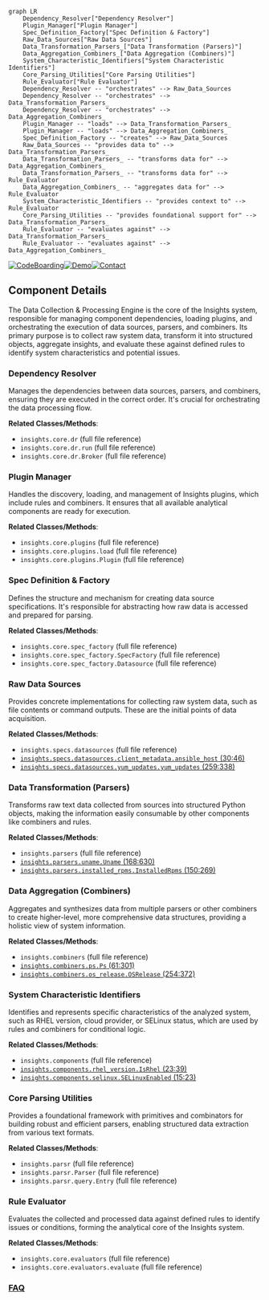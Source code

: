 ```mermaid
graph LR
    Dependency_Resolver["Dependency Resolver"]
    Plugin_Manager["Plugin Manager"]
    Spec_Definition_Factory["Spec Definition & Factory"]
    Raw_Data_Sources["Raw Data Sources"]
    Data_Transformation_Parsers_["Data Transformation (Parsers)"]
    Data_Aggregation_Combiners_["Data Aggregation (Combiners)"]
    System_Characteristic_Identifiers["System Characteristic Identifiers"]
    Core_Parsing_Utilities["Core Parsing Utilities"]
    Rule_Evaluator["Rule Evaluator"]
    Dependency_Resolver -- "orchestrates" --> Raw_Data_Sources
    Dependency_Resolver -- "orchestrates" --> Data_Transformation_Parsers_
    Dependency_Resolver -- "orchestrates" --> Data_Aggregation_Combiners_
    Plugin_Manager -- "loads" --> Data_Transformation_Parsers_
    Plugin_Manager -- "loads" --> Data_Aggregation_Combiners_
    Spec_Definition_Factory -- "creates" --> Raw_Data_Sources
    Raw_Data_Sources -- "provides data to" --> Data_Transformation_Parsers_
    Data_Transformation_Parsers_ -- "transforms data for" --> Data_Aggregation_Combiners_
    Data_Transformation_Parsers_ -- "transforms data for" --> Rule_Evaluator
    Data_Aggregation_Combiners_ -- "aggregates data for" --> Rule_Evaluator
    System_Characteristic_Identifiers -- "provides context to" --> Rule_Evaluator
    Core_Parsing_Utilities -- "provides foundational support for" --> Data_Transformation_Parsers_
    Rule_Evaluator -- "evaluates against" --> Data_Transformation_Parsers_
    Rule_Evaluator -- "evaluates against" --> Data_Aggregation_Combiners_
```
[![CodeBoarding](https://img.shields.io/badge/Generated%20by-CodeBoarding-9cf?style=flat-square)](https://github.com/CodeBoarding/CodeBoarding)[![Demo](https://img.shields.io/badge/Try%20our-Demo-blue?style=flat-square)](https://www.codeboarding.org/demo)[![Contact](https://img.shields.io/badge/Contact%20us%20-%20contact@codeboarding.org-lightgrey?style=flat-square)](mailto:contact@codeboarding.org)

## Component Details

The Data Collection & Processing Engine is the core of the Insights system, responsible for managing component dependencies, loading plugins, and orchestrating the execution of data sources, parsers, and combiners. Its primary purpose is to collect raw system data, transform it into structured objects, aggregate insights, and evaluate these against defined rules to identify system characteristics and potential issues.

### Dependency Resolver
Manages the dependencies between data sources, parsers, and combiners, ensuring they are executed in the correct order. It's crucial for orchestrating the data processing flow.


**Related Classes/Methods**:

- `insights.core.dr` (full file reference)
- `insights.core.dr.run` (full file reference)
- `insights.core.dr.Broker` (full file reference)


### Plugin Manager
Handles the discovery, loading, and management of Insights plugins, which include rules and combiners. It ensures that all available analytical components are ready for execution.


**Related Classes/Methods**:

- `insights.core.plugins` (full file reference)
- `insights.core.plugins.load` (full file reference)
- `insights.core.plugins.Plugin` (full file reference)


### Spec Definition & Factory
Defines the structure and mechanism for creating data source specifications. It's responsible for abstracting how raw data is accessed and prepared for parsing.


**Related Classes/Methods**:

- `insights.core.spec_factory` (full file reference)
- `insights.core.spec_factory.SpecFactory` (full file reference)
- `insights.core.spec_factory.Datasource` (full file reference)


### Raw Data Sources
Provides concrete implementations for collecting raw system data, such as file contents or command outputs. These are the initial points of data acquisition.


**Related Classes/Methods**:

- `insights.specs.datasources` (full file reference)
- <a href="https://github.com/RedHatInsights/insights-core/blob/master/insights/specs/datasources/client_metadata.py#L30-L46" target="_blank" rel="noopener noreferrer">`insights.specs.datasources.client_metadata.ansible_host` (30:46)</a>
- <a href="https://github.com/RedHatInsights/insights-core/blob/master/insights/specs/datasources/yum_updates.py#L259-L338" target="_blank" rel="noopener noreferrer">`insights.specs.datasources.yum_updates.yum_updates` (259:338)</a>


### Data Transformation (Parsers)
Transforms raw text data collected from sources into structured Python objects, making the information easily consumable by other components like combiners and rules.


**Related Classes/Methods**:

- `insights.parsers` (full file reference)
- <a href="https://github.com/RedHatInsights/insights-core/blob/master/insights/parsers/uname.py#L168-L630" target="_blank" rel="noopener noreferrer">`insights.parsers.uname.Uname` (168:630)</a>
- <a href="https://github.com/RedHatInsights/insights-core/blob/master/insights/parsers/installed_rpms.py#L150-L269" target="_blank" rel="noopener noreferrer">`insights.parsers.installed_rpms.InstalledRpms` (150:269)</a>


### Data Aggregation (Combiners)
Aggregates and synthesizes data from multiple parsers or other combiners to create higher-level, more comprehensive data structures, providing a holistic view of system information.


**Related Classes/Methods**:

- `insights.combiners` (full file reference)
- <a href="https://github.com/RedHatInsights/insights-core/blob/master/insights/combiners/ps.py#L61-L301" target="_blank" rel="noopener noreferrer">`insights.combiners.ps.Ps` (61:301)</a>
- <a href="https://github.com/RedHatInsights/insights-core/blob/master/insights/combiners/os_release.py#L254-L372" target="_blank" rel="noopener noreferrer">`insights.combiners.os_release.OSRelease` (254:372)</a>


### System Characteristic Identifiers
Identifies and represents specific characteristics of the analyzed system, such as RHEL version, cloud provider, or SELinux status, which are used by rules and combiners for conditional logic.


**Related Classes/Methods**:

- `insights.components` (full file reference)
- <a href="https://github.com/RedHatInsights/insights-core/blob/master/insights/components/rhel_version.py#L23-L39" target="_blank" rel="noopener noreferrer">`insights.components.rhel_version.IsRhel` (23:39)</a>
- <a href="https://github.com/RedHatInsights/insights-core/blob/master/insights/components/selinux.py#L15-L23" target="_blank" rel="noopener noreferrer">`insights.components.selinux.SELinuxEnabled` (15:23)</a>


### Core Parsing Utilities
Provides a foundational framework with primitives and combinators for building robust and efficient parsers, enabling structured data extraction from various text formats.


**Related Classes/Methods**:

- `insights.parsr` (full file reference)
- `insights.parsr.Parser` (full file reference)
- `insights.parsr.query.Entry` (full file reference)


### Rule Evaluator
Evaluates the collected and processed data against defined rules to identify issues or conditions, forming the analytical core of the Insights system.


**Related Classes/Methods**:

- `insights.core.evaluators` (full file reference)
- `insights.core.evaluators.evaluate` (full file reference)




### [FAQ](https://github.com/CodeBoarding/GeneratedOnBoardings/tree/main?tab=readme-ov-file#faq)